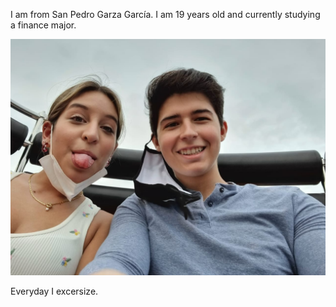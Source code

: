 I am from San Pedro Garza García. I am 19 years old and currently studying a finance major.

![Pablo](./Assets/Photos/photo-me.jpg)

Everyday I excersize.